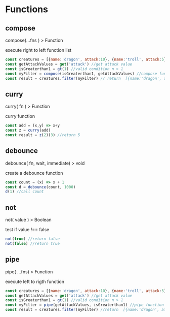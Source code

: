 # Functions

## compose
<span class='return'>compose(...fns ) ></span> Function

execute right to left function list
```js
const creatures = [{name:'dragon', attack:10}, {name:'troll', attack:5}, {name:'gobelin', attack:1}]
const getAttackValues = get('attack') //get attack value
const isGreaterthan1 = gt(1) //valid condition n > 1
const myFilter = compose(isGreaterthan1, getAttackValues) //compose function
const result = creatures.filter(myFilter) // return  [{name:'dragon', attack:10}, {name:'troll', attack:5}]
```
## curry
<span class='return'>curry( fn ) ></span> Function

curry function
```js
const add = (x,y) => x+y
const z = curry(add)
const result = z(2)(3) //return 5
```
## debounce
<span class='return'>debounce( fn, wait, immediate) ></span> void

create a debounce function
```js
const count = (x) => x + 1
const d = debounce(count, 1000)
d(1) //call count
```
## not
<span class='return'>not( value ) ></span> Boolean

test if value !== false
```js
not(true) //return false
not(false) //return true
```
## pipe
<span class='return'>pipe( ...fns) ></span> Function

execute left to rigth function
```js
const creatures = [{name:'dragon', attack:10}, {name:'troll', attack:5}, {name:'gobelin', attack:1}]
const getAttackValues = get('attack') //get attack value
const isGreaterthan1 = gt(1) //valid condition n > 1
const myFilter = pipe(getAttackValues, isGreaterthan1) //pipe function
const result = creatures.filter(myFilter) //return  [{name:'dragon', attack:10}, {name:'troll', attack:5}]
```
